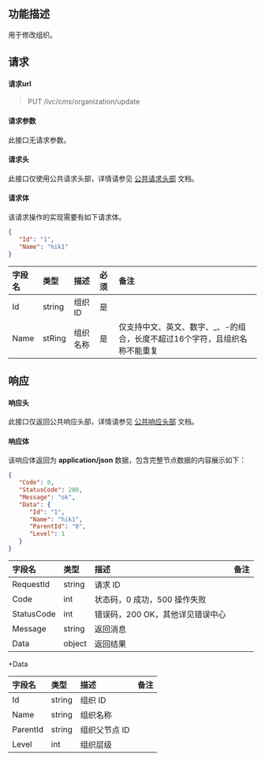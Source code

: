 ## 功能描述

用于修改组织。

## 请求

#### 请求url

> PUT /ivc/cms/organization/update

#### 请求参数

此接口无请求参数。

#### 请求头

此接口仅使用公共请求头部，详情请参见 [公共请求头部](https://cloud.tencent.com/document/product/1344/50451) 文档。

#### 请求体

该请求操作的实现需要有如下请求体。

```json
{
   "Id": "1",
   "Name": "hik1"
}
```

| 字段名 | 类型   | 描述     | 必须 | 备注                                                         |
| :----- | :----- | :------- | :--- | :----------------------------------------------------------- |
| Id     | string | 组织 ID   | 是   |                                                              |
| Name   | stRing | 组织名称 | 是   | 仅支持中文、英文、数字、_、-的组合，长度不超过16个字符，且组织名称不能重复 |

## 响应

#### 响应头

此接口仅返回公共响应头部，详情请参见 [公共响应头部](https://cloud.tencent.com/document/product/1344/50452) 文档。

#### 响应体

该响应体返回为 **application/json** 数据，包含完整节点数据的内容展示如下：

```json
{
   "Code": 0,
   "StatusCode": 200,
   "Message": "ok",
   "Data": {
      "Id": "1",
      "Name": "hik1",
      "ParentId": "0",
      "Level": 1
   }
}
```

| 字段名     | 类型   | 描述                             | 备注 |
| :--------- | :----- | :------------------------------- | :--- |
| RequestId  | string | 请求 ID                           |      |
| Code       | int    | 状态码，0 成功，500 操作失败     |      |
| StatusCode | int    | 错误码，200 OK，其他详见错误中心 |      |
| Message    | string | 返回消息                         |      |
| Data       | object | 返回结果                         |      |

+Data

| 字段名   | 类型   | 描述         | 备注 |
| :------- | :----- | :----------- | :--- |
| Id       | string | 组织 ID       |      |
| Name     | string | 组织名称     |      |
| ParentId | string | 组织父节点 ID |      |
| Level    | int    | 组织层级     |      |
